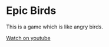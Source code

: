 # Epic Birds

This is a game which is like angry birds.

[Watch on youtube](https://www.youtube.com/watch?v=OR0e-1UBEOU)
